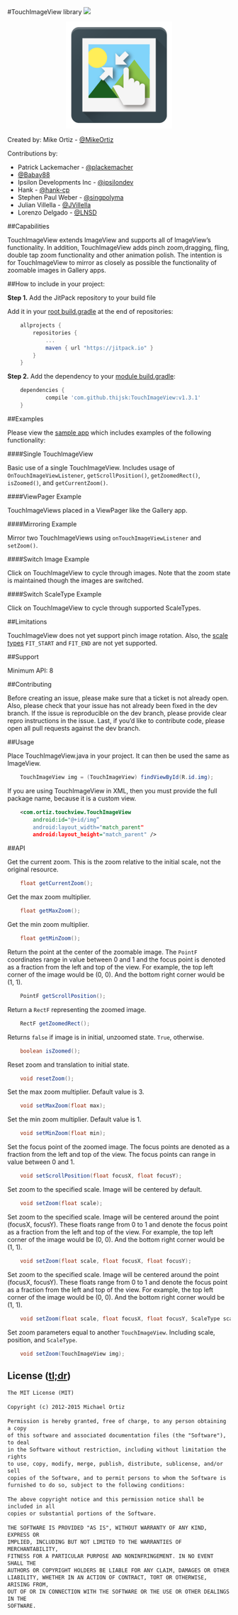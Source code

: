 #TouchImageView library 
[![](https://jitpack.io/v/thijsk/TouchImageView.svg)](https://jitpack.io/#thijsk/TouchImageView)

<p align="center">
	<img src="https://raw.githubusercontent.com/thijsk/TouchImageView/master/artwork/ic_launcher-web.png" width="240">
</p>


Created by: Mike Ortiz - [@MikeOrtiz](https://github.com/MikeOrtiz)

Contributions by:
 * Patrick Lackemacher - [@plackemacher](https://github.com/plackemacher)
 * [@Babay88](https://github.com/Babay88)
 * Ipsilon Developments Inc - [@ipsilondev](https://github.com/ipsilondev)
 * Hank - [@hank-cp](https://github.com/hank-cp)
 * Stephen Paul Weber - [@singpolyma](https://github.com/singpolyma)
 * Julian Villella - [@JVillella](https://github.com/JVillella)
 * Lorenzo Delgado - [@LNSD](https://github.com/LNSD) 

##Capabilities

TouchImageView extends ImageView and supports all of ImageView’s functionality. In addition, TouchImageView adds pinch zoom,dragging, fling, double tap zoom functionality and other animation polish. The intention is for TouchImageView to  mirror as closely as possible the functionality of zoomable images in Gallery  apps.


##How to include in your project:

**Step 1.** Add the JitPack repository to your build file

Add it in your [root build.gradle](https://github.com/thijsk/TouchImageView/blob/master/build.gradle#L21) at the end of repositories:
``` gradle
	allprojects {
		repositories {
			...
			maven { url "https://jitpack.io" }
		}
	}
```

**Step 2.** Add the dependency to your [module build.gradle](https://github.com/thijsk/TouchImageView/blob/master/example/build.gradle):

``` gradle
	dependencies {
	        compile 'com.github.thijsk:TouchImageView:v1.3.1'
	}
```

##Examples

Please view the [sample app](https://github.com/thijsk/TouchImageView/tree/master/example) which includes examples of the following functionality:

####Single TouchImageView

Basic use of a single TouchImageView. Includes usage of `OnTouchImageViewListener`, `getScrollPosition()`, `getZoomedRect()`, `isZoomed()`, and `getCurrentZoom()`.

####ViewPager Example

TouchImageViews placed in a ViewPager like the Gallery app.

####Mirroring Example

Mirror two TouchImageViews using `onTouchImageViewListener` and `setZoom()`.

####Switch Image Example

Click on TouchImageView to cycle through images. Note that the zoom state is maintained though the images are switched.

####Switch ScaleType Example

Click on TouchImageView to cycle through supported ScaleTypes.

##Limitations

TouchImageView does not yet support pinch image rotation.
Also, the [scale types](https://developer.android.com/reference/android/widget/ImageView.html#attr_android:scaleType) `FIT_START` and `FIT_END` are not yet supported.

##Support

Minimum API: 8

##Contributing

Before creating an issue, please make sure that a ticket is not already open. Also,  please check that your issue has not already been fixed in the dev branch. If the issue is reproducible on the dev branch, please provide clear repro instructions in the issue. Last, if you’d like to contribute code, please open all pull requests against the dev branch.

##Usage

Place TouchImageView.java in your project. It can then be used the same as ImageView.

``` java
    TouchImageView img = (TouchImageView) findViewById(R.id.img);
```

If you are using TouchImageView in XML, then you must provide the full package name, because it is a custom view.

``` xml
    <com.ortiz.touchview.TouchImageView
	    android:id="@+id/img”
	    android:layout_width="match_parent"
	    android:layout_height="match_parent" />
```

##API

Get the current zoom. This is the zoom relative to the initial scale, not the original resource.
``` java
    float getCurrentZoom();
```

Get the max zoom multiplier.
``` java
    float getMaxZoom();
```

Get the min zoom multiplier.
``` java
    float getMinZoom();
```

Return the point at the center of the zoomable image. The `PointF` coordinates range in value between 0 and 1 and the focus point is denoted as a fraction from the left and top of the view. For example, the top left corner of the image would be (0, 0). And the bottom right corner would be (1, 1).
``` java
    PointF getScrollPosition();
```

Return a `RectF` representing the zoomed image.
``` java
    RectF getZoomedRect();
```

Returns `false` if image is in initial, unzoomed state. `True`, otherwise.
``` java
    boolean isZoomed();
```

Reset zoom and translation to initial state.
``` java
    void resetZoom();
```

Set the max zoom multiplier. Default value is 3.
``` java
    void setMaxZoom(float max);
```

Set the min zoom multiplier. Default value is 1.
``` java
    void setMinZoom(float min);
```

Set the focus point of the zoomed image. The focus points are denoted as a fraction from the left and top of the view. The focus points can range in value between 0 and 1.
``` java
    void setScrollPosition(float focusX, float focusY);
```

Set zoom to the specified scale. Image will be centered by default.
``` java
    void setZoom(float scale);
```

Set zoom to the specified scale. Image will be centered around the point (focusX, focusY). These floats range from 0 to 1 and denote the focus point as a fraction from the left and top of the view. For example, the top left corner of the image would be (0, 0). And the bottom right corner would be (1, 1).
``` java
    void setZoom(float scale, float focusX, float focusY);
```

Set zoom to the specified scale. Image will be centered around the point (focusX, focusY). These floats range from 0 to 1 and denote the focus point as a fraction from the left and top of the view. For example, the top left corner of the image would be (0, 0). And the bottom right corner would be (1, 1).
``` java
    void setZoom(float scale, float focusX, float focusY, ScaleType scaleType);
```

Set zoom parameters equal to another `TouchImageView`. Including scale, position, and `ScaleType`.
``` java
    void setZoom(TouchImageView img);
```

## License ([tl;dr](https://tldrlegal.com/license/mit-license))

```
The MIT License (MIT)

Copyright (c) 2012-2015 Michael Ortiz

Permission is hereby granted, free of charge, to any person obtaining a copy
of this software and associated documentation files (the "Software"), to deal
in the Software without restriction, including without limitation the rights
to use, copy, modify, merge, publish, distribute, sublicense, and/or sell
copies of the Software, and to permit persons to whom the Software is
furnished to do so, subject to the following conditions:

The above copyright notice and this permission notice shall be included in all
copies or substantial portions of the Software.

THE SOFTWARE IS PROVIDED "AS IS", WITHOUT WARRANTY OF ANY KIND, EXPRESS OR
IMPLIED, INCLUDING BUT NOT LIMITED TO THE WARRANTIES OF MERCHANTABILITY,
FITNESS FOR A PARTICULAR PURPOSE AND NONINFRINGEMENT. IN NO EVENT SHALL THE
AUTHORS OR COPYRIGHT HOLDERS BE LIABLE FOR ANY CLAIM, DAMAGES OR OTHER
LIABILITY, WHETHER IN AN ACTION OF CONTRACT, TORT OR OTHERWISE, ARISING FROM,
OUT OF OR IN CONNECTION WITH THE SOFTWARE OR THE USE OR OTHER DEALINGS IN THE
SOFTWARE.
```
